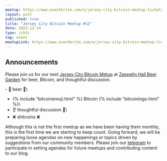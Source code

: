 ```yaml
---
meetup: https://www.eventbrite.com/e/jersey-city-bitcoin-meetup-tickets-713306828927?aff=oddtdtcreator
layout: post
published: true
title: "Jersey City Bitcoin Meetup #12"
date: 2023-12-14
type: jcbtc
tag: event
meetupLink: https://www.eventbrite.com/e/jersey-city-bitcoin-meetup-tickets-713306828927?aff=oddtdtcreator
---
```

## Announcements

Please join us for our next <a href="https://www.eventbrite.com/e/jersey-city-bitcoin-meetup-tickets-713306828927?aff=oddtdtcreator" target="_blank">Jersey City Bitcoin Metup</a> at <a href="https://maps.app.goo.gl/xghGUsfjz4JeEvwp8" target="_blank">Zeppelin Hall Beer Garden</a> for beer, Bitcoin, and thoughtful discussion.

\- 🍺 beer 🍻\
- {% include "bitcoinemoji.html" %} Bitcoin {% include "bitcoinlogo.html" %}\
- 👂 thoughtful discussion 📢\
- ❌ shitcoins ❌  

Although this is not the first meetup as we have been having them monthly, this is the first time we are starting to keep count. Going forward, we will be preparing loose agendas on new happenings or topics driven by suggestions from our community members. Please join our [telegram](https://t.me/+WOiR_ajP-AgxNmMx) to participate in setting agendas for future meetups and contributing content to our blog.